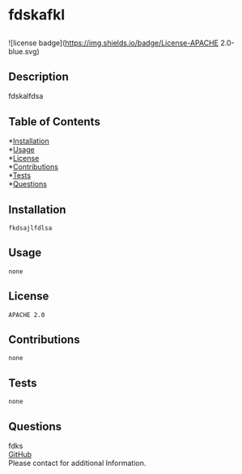 
  # fdskafkl
  ##
  ![license badge](https://img.shields.io/badge/License-APACHE 2.0-blue.svg)
  
  ## Description
   fdskalfdsa
  
  ## Table of Contents
  *[Installation](#installation) <br />
  *[Usage](#usage) <br />
  *[License](#license) <br />
  *[Contributions](#contributions) <br />
  *[Tests](#tests) <br />
  *[Questions](#questions) <br />
  
  ## Installation
    fkdsajlfdlsa
  ## Usage
    none
  ## License
    APACHE 2.0
  ## Contributions
    none
  ## Tests
    none
  ## Questions
  fdks <br />
  [GitHub](fdhska) <br />
  Please contact <fdjsalk> for additional Information.
